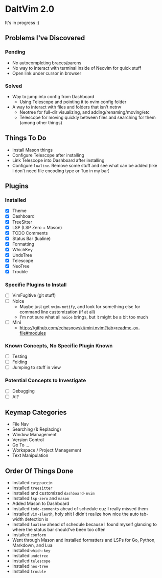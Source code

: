 # DaltVim 2.0

It's in progress :)

## Problems I've Discovered

### Pending

- No autocompleting braces/parens
- No way to interact with terminal inside of Neovim for quick stuff
- Open link under cursor in browser

### Solved

- Way to jump into config from Dashboard
    - Using Telescope and pointing it to nvim config folder
- A way to interact with files and folders that isn't netrw
    - Neotree for full-dir visualizing, and adding/renaming/moving/etc
    - Telescope for moving quickly between files and searching for them (among other things)

## Things To Do

- Install Mason things
- Configure Telescope after installing
- Link Telescope into Dashboard after installing
- Configure `lualine`. Remove some stuff and see what can be added (like I don't need file encoding type or Tux in my bar)

## Plugins

### Installed

- [x] Theme
- [x] Dashboard
- [x] TreeSitter
- [x] LSP (LSP Zero + Mason)
- [x] TODO Comments
- [x] Status Bar (lualine)
- [x] Formatting
- [x] WhichKey
- [x] UndoTree
- [x] Telescope
- [x] NeoTree
- [x] Trouble

### Specific Plugins to Install

- [ ] VimFugitive (git stuff)
- [ ] Noice
    - Maybe just get `nvim-notify`, and look for something else for command line customization (if at all)
    - I'm not sure what all `noice` brings, but it might be a bit too much
- [ ] Mini
    - https://github.com/echasnovski/mini.nvim?tab=readme-ov-file#modules

### Known Concepts, No Specific Plugin Known

- [ ] Testing
- [ ] Folding
- [ ] Jumping to stuff in view

### Potential Concepts to Investigate

- [ ] Debugging
- [ ] AI?

## Keymap Categories

- File Nav
- Searching (& Replacing)
- Window Management
- Version Control
- Go To ...
- Workspace / Project Management
- Text Manipulation

## Order Of Things Done

- Installed `catppuccin`
- Installed `treesitter`
- Installed and customized `dashboard-nvim`
- Installed `lsp-zero` and `mason`
- Added Mason to Dashboard
- Installed `todo-comments` ahead of schedule cuz I really missed them
- Installed `vim-sleuth`, holy shit I didn't realize how nice the auto tab-width detection is
- Installed `lualine` ahead of schedule because I found myself glancing to where the status bar should've been too often
- Installed `conform`
- Went through Mason and installed formatters and LSPs for Go, Python, Markdown, and Lua
- Installed `which-key`
- Installed `undotree`
- Installed `telescope`
- Installed `neo-tree`
- Installed `trouble`
